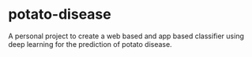 # potato-disease
A personal project to create a web based and app based classifier using deep learning for the prediction of potato disease.
